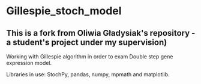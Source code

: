 # Gillespie_stoch_model 
## This is a fork from Oliwia Gładysiak's repository - a student's project under my supervision)
Working with Gillespie algorithm in order to exam Double step gene expression model.

Libraries in use: StochPy, pandas, numpy, mpmath and matplotlib.
